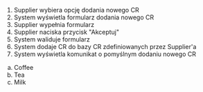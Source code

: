 1. Supplier wybiera opcję dodania nowego CR
2. System wyświetla formularz dodania nowego CR
3. Supplier wypełnia formularz 
4. Supplier naciska przycisk "Akceptuj"
5. System waliduje formularz
6. System dodaje CR do bazy CR zdefiniowanych przez Supplier'a
7. System wyświetla komunikat o pomyślnym dodaniu nowego CR
<ol type="a">
  <li>Coffee</li>
  <li>Tea</li>
  <li>Milk</li>
</ol>
<style type="text/css">
    <ol type="a">{ list-style-type: upper-alpha; }
  <li>Coffee</li>
  <li>Tea</li>
  <li>Milk</li>
</ol>
</style>
